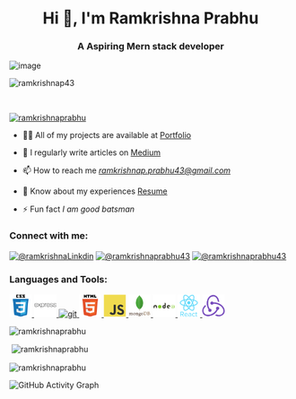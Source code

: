 
<h1 align="center">Hi 👋, I'm Ramkrishna Prabhu</h1>
<h3 align="center">A Aspiring Mern stack developer</h3>




  <img src="https://camo.githubusercontent.com/c1dcb74cc1c1835b1d716f5051499a2814c683c806b15f04b0eba492863703e9/68747470733a2f2f63646e2e6472696262626c652e636f6d2f75736572732f3733303730332f73637265656e73686f74732f363538313234332f6176656e746f2e676966" alt='image' margin="200px" height='400px' width='660px' />
  
  <p align="left"> <img src="https://komarev.com/ghpvc/?username=ramkrishnap43&label=Profile%20views&color=0e75b6&style=flat" alt="ramkrishnap43" /> </p>
  <br />
 <p align="left"> <a href="https://github.com/ryo-ma/github-profile-trophy"><img src="https://github-profile-trophy.vercel.app/?username=ramkrishnap43" alt="ramkrishnaprabhu" /></a> </p>

- 👨‍💻 All of my projects are available at <a href='https://portfolio-ramkrishnap43.vercel.app/'>Portfolio</a>

- 📝 I regularly write articles on <a href='https://medium.com/@ramkrishnap.prabhu43'>Medium</a>

- 📫 How to reach me *ramkrishnap.prabhu43@gmail.com*

- 📄 Know about my experiences <a href='https://drive.google.com/file/d/1IItOg9yqbtHLfa5itcv_IGg7Y_Y5hTX6/view?usp=share_link'>Resume</a>

- ⚡ Fun fact *I am good batsman*


<h3 align="left">Connect with me:</h3>
<p align="left">
<a href="https://www.linkedin.com/in/ramkrishna-prabhu-2720aa166/" target="blank"><img align="center" src="https://raw.githubusercontent.com/rahuldkjain/github-profile-readme-generator/master/src/images/icons/Social/linked-in-alt.svg" alt="@ramkrishnaLinkdin" height="30" width="40" /></a>
<a href="https://medium.com/@ramkrishnap.prabhu43" target="blank"><img align="center" src="https://raw.githubusercontent.com/rahuldkjain/github-profile-readme-generator/master/src/images/icons/Social/medium.svg" alt="@ramkrishnaprabhu43" height="30" width="40" /></a>
 <a href="https://www.instagram.com/ramprabhu43/" target="blank"><img align="center" src="https://raw.githubusercontent.com/rahuldkjain/github-profile-readme-generator/master/src/images/icons/Social/instagram.svg" alt="@ramkrishnaprabhu43" height="30" width="40" /></a>

</p>

<h3 align="left">Languages and Tools:</h3>
<p align="left"> <a href="https://www.w3schools.com/css/" target="_blank" rel="noreferrer"> <img src="https://raw.githubusercontent.com/devicons/devicon/master/icons/css3/css3-original-wordmark.svg" alt="css3" width="40" height="40"/> </a> <a href="https://expressjs.com" target="_blank" rel="noreferrer"> <img src="https://raw.githubusercontent.com/devicons/devicon/master/icons/express/express-original-wordmark.svg" alt="express" width="40" height="40"/> </a> <a href="https://git-scm.com/" target="_blank" rel="noreferrer"> <img src="https://www.vectorlogo.zone/logos/git-scm/git-scm-icon.svg" alt="git" width="40" height="40"/> </a> <a href="https://www.w3.org/html/" target="_blank" rel="noreferrer"> <img src="https://raw.githubusercontent.com/devicons/devicon/master/icons/html5/html5-original-wordmark.svg" alt="html5" width="40" height="40"/> </a> <a href="https://developer.mozilla.org/en-US/docs/Web/JavaScript" target="_blank" rel="noreferrer"> <img src="https://raw.githubusercontent.com/devicons/devicon/master/icons/javascript/javascript-original.svg" alt="javascript" width="40" height="40"/> </a> <a href="https://www.mongodb.com/" target="_blank" rel="noreferrer"> <img src="https://raw.githubusercontent.com/devicons/devicon/master/icons/mongodb/mongodb-original-wordmark.svg" alt="mongodb" width="40" height="40"/> </a> <a href="https://nodejs.org" target="_blank" rel="noreferrer"> <img src="https://raw.githubusercontent.com/devicons/devicon/master/icons/nodejs/nodejs-original-wordmark.svg" alt="nodejs" width="40" height="40"/> </a> <a href="https://reactjs.org/" target="_blank" rel="noreferrer"> <img src="https://raw.githubusercontent.com/devicons/devicon/master/icons/react/react-original-wordmark.svg" alt="react" width="40" height="40"/> </a> <a href="https://redux.js.org" target="_blank" rel="noreferrer"> <img src="https://raw.githubusercontent.com/devicons/devicon/master/icons/redux/redux-original.svg" alt="redux" width="40" height="40"/> </a> </p>

<p><img align="left" src='https://github-readme-stats.vercel.app/api/top-langs?username=ramkrishnap43&show_icons=true&locale=en&layout=compact' alt="ramkrishnaprabhu" /></p>
<br />

<p>&nbsp;<img align="center" src="https://github-readme-stats.vercel.app/api?username=ramkrishnap43&show_icons=true&locale=en" alt="ramkrishnaprabhu" /></p>

<p><img align="center" src="https://github-readme-streak-stats.herokuapp.com/?user=ramkrishnap43&" alt="ramkrishnaprabhu" /></p>


![GitHub Activity Graph](https://activity-graph.herokuapp.com/graph?username=ramkrishnap43)
